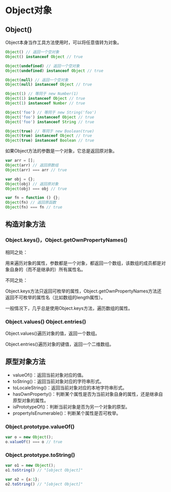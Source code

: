 # Object对象

## Object()

Object本身当作工具方法使用时，可以将任意值转为对象。
```js
Object() // 返回一个空对象
Object() instanceof Object // true

Object(undefined) // 返回一个空对象
Object(undefined) instanceof Object // true

Object(null) // 返回一个空对象
Object(null) instanceof Object // true

Object(1) // 等同于 new Number(1)
Object(1) instanceof Object // true
Object(1) instanceof Number // true

Object('foo') // 等同于 new String('foo')
Object('foo') instanceof Object // true
Object('foo') instanceof String // true

Object(true) // 等同于 new Boolean(true)
Object(true) instanceof Object // true
Object(true) instanceof Boolean // true
```
如果Object方法的参数是一个对象，它总是返回原对象。
```js
var arr = [];
Object(arr) // 返回原数组
Object(arr) === arr // true

var obj = {};
Object(obj) // 返回原对象
Object(obj) === obj // true

var fn = function () {};
Object(fn) // 返回原函数
Object(fn) === fn // true
```

## 构造对象方法

### Object.keys()，Object.getOwnPropertyNames()
相同之处：

用来遍历对象的属性，参数都是一个对象，都返回一个数组，该数组的成员都是对象自身的（而不是继承的）所有属性名。

不同之处：

Object.keys方法只返回可枚举的属性，Object.getOwnPropertyNames方法还返回不可枚举的属性名（比如数组的length属性）。

一般情况下，几乎总是使用Object.keys方法，遍历数组的属性。

### Object.values() Object.entries()
Object.values()遍历对象的值，返回一个数组。

Object.entries()遍历对象的键值，返回一个二维数组。


## 原型对象方法

- valueOf()：返回当前对象对应的值。
- toString()：返回当前对象对应的字符串形式。
- toLocaleString()：返回当前对象对应的本地字符串形式。
- hasOwnProperty()：判断某个属性是否为当前对象自身的属性，还是继承自原型对象的属性。
- isPrototypeOf()：判断当前对象是否为另一个对象的原型。
- propertyIsEnumerable()：判断某个属性是否可枚举。

### Object.prototype.valueOf()
```js
var o = new Object();
o.valueOf() === o // true
```

### Object.prototype.toString()
```js
var o1 = new Object();
o1.toString() // "[object Object]"

var o2 = {a:1};
o2.toString() // "[object Object]"
```


